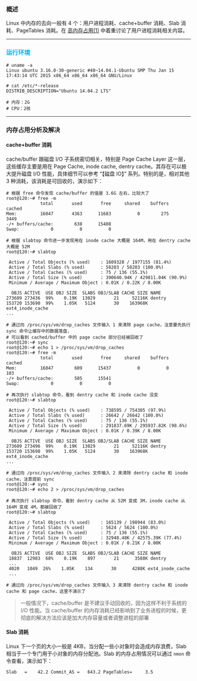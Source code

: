 ### 概述

Linux 中内存的去向一般有 4 个：用户进程消耗、cache+buffer 消耗、Slab 消耗、PageTables 消耗。在 [高内存占用(1)](https://github.com/hsxhr-10/blog/blob/master/Linux/【性能优化】--%20高内存占用(1).md) 中着重讨论了用户进程消耗相关内容。

---

### <font color=#00b0f0>运行环境</font>

```
# uname -a
Linux ubuntu 3.16.0-30-generic #40~14.04.1-Ubuntu SMP Thu Jan 15 17:43:14 UTC 2015 x86_64 x86_64 x86_64 GNU/Linux

# cat /etc/*-release
DISTRIB_DESCRIPTION="Ubuntu 14.04.2 LTS"

# 内存：2G
# CPU：2核
```

---

### 内存占用分析及解决

#### cache+buffer 消耗

cache/buffer 跟磁盘 I/O 子系统密切相关，特别是 Page Cache Layer 这一层，这些缓存主要是用在 Page Cache, inode cache, dentry cache。其存在可以极大提升磁盘 I/O 性能，具体细节可以参考 “【磁盘 IO】” 系列。特别的是，相对其他 3 种消耗，该消耗是可回收的，演示如下：

```
# 根据 free 命令发现 cache/buffer 的值是 3.6G 左右，比较大了
root@120:~# free -m
             total       used       free     shared    buffers     cached
Mem:         16047       4363      11683          0        275       3449
-/+ buffers/cache:        638      15408
Swap:            0          0          0

# 根据 slabtop 命令进一步发现用在 inode cache 大概是 164M，用在 dentry cache 大概是 52M
root@120:~# slabtop

 Active / Total Objects (% used)    : 1609328 / 1977155 (81.4%)
 Active / Total Slabs (% used)      : 58203 / 58203 (100.0%)
 Active / Total Caches (% used)     : 75 / 136 (55.1%)
 Active / Total Size (% used)       : 390640.94K / 429811.04K (90.9%)
 Minimum / Average / Maximum Object : 0.01K / 0.22K / 8.00K

  OBJS ACTIVE  USE OBJ SIZE  SLABS OBJ/SLAB CACHE SIZE NAME                   
273609 273436  99%    0.19K  13029       21     52116K dentry
153720 153690  99%    1.05K   5124       30    163968K ext4_inode_cache
...

# 通过向 /proc/sys/vm/drop_caches 文件输入 1 来清除 page cache，注意要先执行 sync 命令让缓存中的数据落盘，
# 可以看到 cached/buffer 中的 page cache 部分已经被回收了
root@120:~# sync
root@120:~# echo 1 > /proc/sys/vm/drop_caches
root@120:~# free -m
             total       used       free     shared    buffers     cached
Mem:         16047        609      15437          0          0        103
-/+ buffers/cache:        505      15541
Swap:            0          0          0

# 再次执行 slabtop 命令，看到 dentry cache 和 inode cache 没变
root@120:~# slabtop

 Active / Total Objects (% used)    : 738595 / 754305 (97.9%)
 Active / Total Slabs (% used)      : 26642 / 26642 (100.0%)
 Active / Total Caches (% used)     : 75 / 136 (55.1%)
 Active / Total Size (% used)       : 291837.69K / 295937.82K (98.6%)
 Minimum / Average / Maximum Object : 0.01K / 0.39K / 8.00K

  OBJS ACTIVE  USE OBJ SIZE  SLABS OBJ/SLAB CACHE SIZE NAME                   
273609 273496  99%    0.19K  13029       21     52116K dentry
153720 153690  99%    1.05K   5124       30    163968K ext4_inode_cache
...

# 通过向 /proc/sys/vm/drop_caches 文件输入 2 来清除 dentry cache 和 inode cache，注意提前 sync
root@120:~# sync
root@120:~# echo 2 > /proc/sys/vm/drop_caches

# 再次执行 slabtop 命令，看到 dentry cache 从 52M 变成 3M，inode cache 从 164M 变成 4M，都被回收了
root@120:~# slabtop

 Active / Total Objects (% used)    : 165139 / 198944 (83.0%)
 Active / Total Slabs (% used)      : 5624 / 5624 (100.0%)
 Active / Total Caches (% used)     : 75 / 136 (55.1%)
 Active / Total Size (% used)       : 32948.48K / 42575.39K (77.4%)
 Minimum / Average / Maximum Object : 0.01K / 0.21K / 8.00K

  OBJS ACTIVE  USE OBJ SIZE  SLABS OBJ/SLAB CACHE SIZE NAME                   
 18837  12983  68%    0.19K    897       21      3588K dentry
 ...
 4020   1049  26%    1.05K    134       30      4288K ext4_inode_cache
 ...

# 通过向 /proc/sys/vm/drop_caches 文件输入 3 来清除 dentry cache 和 inode cache 和 page cache，这里不演示了
```

> 一般情况下，cache/buffer 是不建议手动回收的，因为这样不利于系统的 I/O 性能。当 cache/buffer 的内存消耗已经影响到了业务进程的时候，更彻底的解决方法应该是加大内存容量或者调整进程的部署

#### Slab 消耗

Linux 下一个页的大小一般是 4KB，当分配一些小对象时会造成内存浪费，Slab 相当于一个专门用于小对象的内存分配池。Slab 的内存占用情况可以通过 `nmon` 命令查看，演示如下：

```
Slab   =    42.2 Commit_AS =   643.2 PageTables=     3.5 
```














